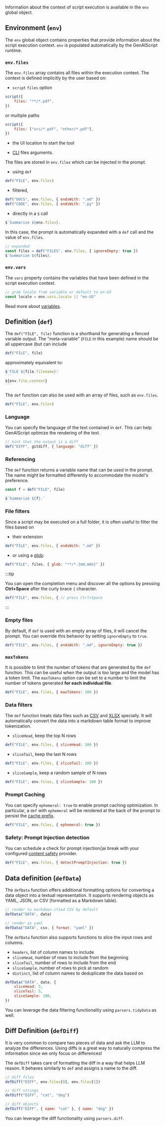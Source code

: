 
Information about the context of script execution is available in the `env` global object.

## Environment (`env`)

The `env` global object contains properties that provide information about the script execution context.
`env` is populated automatically by the GenAIScript runtime.

### `env.files`

The `env.files` array contains all files within the execution context. The context is defined implicitly
by the user based on:

-   `script` `files` option

```js
script({
    files: "**/*.pdf",
})
```

or multiple paths

```js
script({
    files: ["src/*.pdf", "other/*.pdf"],
})
```

-   the UI location to start the tool

-   [CLI](/genaiscript/reference/cli) files arguments.

The files are stored in `env.files` which can be injected in the prompt.

-   using `def`

```js
def("FILE", env.files)
```

-   filtered,

```js
def("DOCS", env.files, { endsWith: ".md" })
def("CODE", env.files, { endsWith: ".py" })
```

-   directly in a `$` call

```js
$`Summarize ${env.files}.
```

In this case, the prompt is automatically expanded with a `def` call and the value of `env.files`.

```js
// expanded
const files = def("FILES", env.files, { ignoreEmpty: true })
$`Summarize ${files}.
```

### `env.vars`

The `vars` property contains the variables that have been defined in the script execution context.

```javascript
// grab locale from variable or default to en-US
const locale = env.vars.locale || "en-US"
```

Read more about [variables](/genaiscript/reference/scripts/variables).

## Definition (`def`)

The `def("FILE", file)` function is a shorthand for generating a fenced variable output.
The "meta-variable" (`FILE` in this example) name should be all uppercase (but can include

```js "def"
def("FILE", file)
```

approximately equivalent to:

````js
$`FILE ${file.filename}:
```
${env.file.content}
```
````

The `def` function can also be used with an array of files, such as `env.files`.

```js "env.files"
def("FILE", env.files)
```

### Language

You can specify the language of the text contained in `def`. This can help GenAIScript optimize the rendering of the text.

```js 'language: "diff"'
// hint that the output is a diff
def("DIFF", gitdiff, { language: "diff" })
```

### Referencing

The `def` function returns a variable name that can be used in the prompt.
The name might be formatted differently to accommodate the model's preference.

```js "const f = "
const f = def("FILE", file)

$`Summarize ${f}.`
```

### File filters

Since a script may be executed on a full folder, it is often useful to filter the files based on

-   their extension

```js "endsWith: '.md'"
def("FILE", env.files, { endsWith: ".md" })
```

-   or using a [glob](<https://en.wikipedia.org/wiki/Glob_(programming)>):

```js "glob: '**/*.{md,mdx}'"
def("FILE", files, { glob: "**/*.{md,mdx}" })
```

:::tip

You can open the completion menu and discover all the options
by pressing **Ctrl+Space** after the curly brace `{` character.

```js
def("FILE", env.files, { // press Ctrl+Space
```

:::

### Empty files

By default, if `def` is used with an empty array of files, it will cancel the prompt. You can override this behavior
by setting `ignoreEmpty` to `true`.

```js "ignoreEmpty: true"
def("FILE", env.files, { endsWith: ".md", ignoreEmpty: true })
```

### `maxTokens`

It is possible to limit the number of tokens that are generated by the `def` function. This can be useful when the output is too large and the model has a token limit.
The `maxTokens` option can be set to a number to limit the number of tokens generated **for each individual file**.

```js "maxTokens: 100"
def("FILE", env.files, { maxTokens: 100 })
```

### Data filters

The `def` function treats data files such as [CSV](/genaiscript/reference/scripts/csv) and [XLSX](/genaiscript/reference/scripts/xlsx) specially. It will automatically convert the data into a
markdown table format to improve tokenization.

-   `sliceHead`, keep the top N rows

```js "sliceHead: 100"
def("FILE", env.files, { sliceHead: 100 })
```

-   `sliceTail`, keep the last N rows

```js "sliceTail: 100"
def("FILE", env.files, { sliceTail: 100 })
```

-   `sliceSample`, keep a random sample of N rows

```js "sliceSample: 100"
def("FILE", env.files, { sliceSample: 100 })
```

### Prompt Caching

You can specify `ephemeral: true` to enable prompt caching optimization. In particular, a `def` with `ephemeral` will be rendered at the back of the prompt
to persist the [cache prefix](https://openai.com/index/api-prompt-caching/).

```js "ephemeral: true"
def("FILE", env.files, { ephemeral: true })
```

### Safety: Prompt Injection detection

You can schedule a check for prompt injection/jai break with your configured [content safety](/genaiscript/reference/scripts/content-safety) provider.

```js "detectPromptInjection: true"
def("FILE", env.files, { detectPromptInjection: true })
```

## Data definition (`defData`)

The `defData` function offers additional formatting options for converting a data object into a textual representation. It supports rendering objects as YAML, JSON, or CSV (formatted as a Markdown table).

```js
// render to markdown-ified CSV by default
defData("DATA", data)

// render as yaml
defData("DATA", csv, { format: "yaml" })
```

The `defData` function also supports functions to slice the input rows and columns.

-   `headers`, list of column names to include
-   `sliceHead`, number of rows to include from the beginning
-   `sliceTail`, number of rows to include from the end
-   `sliceSample`, number of rows to pick at random
-   `distinct`, list of column names to deduplicate the data based on

```js
defData("DATA", data, {
    sliceHead: 5,
    sliceTail: 5,
    sliceSample: 100,
})
```

You can leverage the data filtering functionality
using `parsers.tidyData` as well.

## Diff Definition (`defDiff`)

It is very common to compare two pieces of data and ask the LLM to analyze the differences. Using diffs is a great way
to naturally compress the information since we only focus on differences!

The `defDiff` takes care of formatting the diff in a way that helps LLM reason. It behaves similarly to `def` and assigns
a name to the diff.

```js
// diff files
defDiff("DIFF", env.files[0], env.files[1])

// diff strings
defDiff("DIFF", "cat", "dog")

// diff objects
defDiff("DIFF", { name: "cat" }, { name: "dog" })
```

You can leverage the diff functionality using `parsers.diff`.
